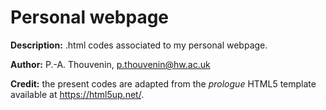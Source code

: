 # Personal webpage

**Description:** .html codes associated to my personal webpage.

**Author:** P.-A. Thouvenin, p.thouvenin@hw.ac.uk

**Credit:** the present codes are adapted from the *prologue* HTML5 template available at <a href="https://html5up.net/"> https://html5up.net/</a>.
